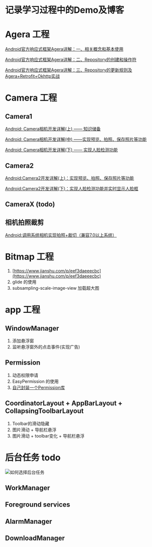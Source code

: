 # 记录学习过程中的Demo及博客


# Agera 工程
[Android官方响应式框架Agera详解：一、相关概念和基本使用](https://www.jianshu.com/p/32461a21238e)

[Android官方响应式框架Agera详解：二、Repository的创建和操作符](https://www.jianshu.com/p/be31280ea353)

[Android官方响应式框架Agera详解：三、Repository的更新规则及Agera+Retrofit+Okhttp实战](https://www.jianshu.com/p/c81c862654bf)


# Camera 工程
## Camera1
[Android: Camera相机开发详解(上) —— 知识储备](https://www.jianshu.com/p/f8d0d1467584)

[Android: Camera相机开发详解(中) ——实现预览、拍照、保存照片等功能](https://www.jianshu.com/p/e20a2ad6ad9a)

[Android: Camera相机开发详解(下) —— 实现人脸检测功能](https://www.jianshu.com/p/3bb301c302e8)


## Camera2
[Android:Camera2开发详解(上)：实现预览、拍照、保存照片等功能](https://www.jianshu.com/p/0ea5e201260f)

[Android:Camera2开发详解(下)：实现人脸检测功能并实时显示人脸框](https://www.jianshu.com/p/331af6dc2772)

## CameraX (todo)

## 相机拍照裁剪
[Android:调用系统相机实现拍照+裁切（兼容7.0以上系统）](https://www.jianshu.com/p/eca7335602c1)


# Bitmap 工程
1. [https://www.jianshu.com/p/eef3daeeecbc](https://www.jianshu.com/p/eef3daeeecbc)
2. glide 的使用
3. subsampling-scale-image-view 加载超大图

# app 工程
## WindowManager
1. 添加悬浮窗 
2. 监听悬浮窗外的点击事件(实现广告)

## Permission
1. 动态权限申请
2. EasyPermission 的使用
3. [自己封装一个Permission库](https://www.jianshu.com/p/79b0838cc069)

## CoordinatorLayout + AppBarLayout + CollapsingToolbarLayout
1. Toolbar的滑动隐藏
2. 图片滑动 + 导航栏悬浮 
3. 图片滑动 + toolbar变化 + 导航栏悬浮


# 后台任务 todo
![如何选择后台任务](https://developer.android.google.cn/images/guide/background/bg-job-choose.svg)
## WorkManager
## Foreground services
## AlarmManager
## DownloadManager

